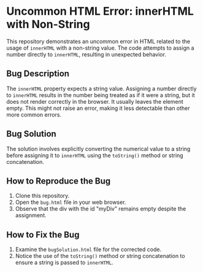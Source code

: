 # Uncommon HTML Error: innerHTML with Non-String

This repository demonstrates an uncommon error in HTML related to the usage of `innerHTML` with a non-string value.  The code attempts to assign a number directly to `innerHTML`, resulting in unexpected behavior.

## Bug Description

The `innerHTML` property expects a string value. Assigning a number directly to `innerHTML` results in the number being treated as if it were a string, but it does not render correctly in the browser. It usually leaves the element empty.  This might not raise an error, making it less detectable than other more common errors.

## Bug Solution

The solution involves explicitly converting the numerical value to a string before assigning it to `innerHTML` using the `toString()` method or string concatenation.

## How to Reproduce the Bug

1. Clone this repository.
2. Open the `bug.html` file in your web browser. 
3. Observe that the div with the id "myDiv" remains empty despite the assignment.

## How to Fix the Bug

1. Examine the `bugSolution.html` file for the corrected code.
2. Notice the use of the `toString()` method or string concatenation to ensure a string is passed to `innerHTML`.